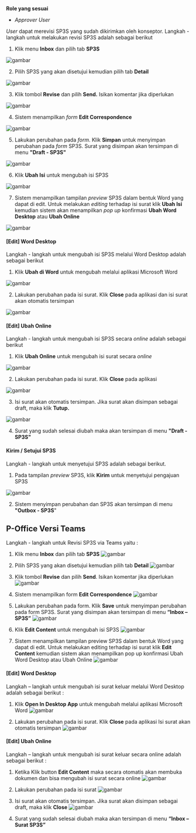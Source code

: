**Role yang sesuai**

- *Approver User*

*User* dapat merevisi SP3S yang sudah dikirimkan oleh konseptor. Langkah - langkah untuk melakukan revisi SP3S adalah sebagai berikut

1. Klik menu **Inbox** dan pilih tab **SP3S**

![gambar](SC_SP3S/SP35.png)

2. Pilih SP3S yang akan disetujui kemudian pilih tab **Detail**

![gambar](SC_SP3S/SP36.png)

3. Klik tombol **Revise** dan pilih **Send.** Isikan komentar jika diperlukan

![gambar](SC_SP3S/SP37.png)

4. Sistem menampilkan *form* **Edit Correspondence**

![gambar](SC_SP3S/SP38.png)

5. Lakukan perubahan pada *form*. Klik **Simpan** untuk menyimpan perubahan pada *form* SP3S. Surat yang disimpan akan tersimpan di menu **"Draft - SP3S"**

![gambar](SC_SP3S/SP39.png)

6. Klik **Ubah Isi** untuk mengubah isi SP3S

![gambar](SC_SP3S/SP40.png)

7. Sistem menampilkan tampilan *preview* SP3S dalam bentuk Word yang dapat di edit. Untuk melakukan *editing* terhadap isi surat klik **Ubah Isi** kemudian sistem akan menampilkan *pop up* konfirmasi **Ubah Word Desktop** atau **Ubah Online**

![gambar](SC_SP3S/CR01.png)

#### **[Edit] Word Desktop**

Langkah - langkah untuk mengubah isi SP3S melalui Word Desktop adalah sebagai berikut

1. Klik **Ubah di Word** untuk mengubah melalui aplikasi Microsoft Word

![gambar](SC_SP3S/CR02.png)

2. Lakukan perubahan pada isi surat. Klik **Close** pada aplikasi dan isi surat akan otomatis tersimpan

![gambar](SC_SP3S/CR03.png)

#### **[Edit] Ubah Online**

Langkah - langkah untuk mengubah isi SP3S secara *online* adalah sebagai berikut

1. Klik **Ubah Online** untuk mengubah isi surat secara *online*

![gambar](SC_SP3S/CR04.png)

2. Lakukan perubahan pada isi surat. Klik **Close** pada aplikasi

![gambar](SC_SP3S/CR05.png)

3. Isi surat akan otomatis tersimpan. Jika surat akan disimpan sebagai draft, maka klik **Tutup.**

![gambar](SC_SP3S/CR06.png)

4. Surat yang sudah selesai diubah maka akan tersimpan di menu **"Draft - SP3S"**

#### **Kirim / Setujui SP3S**

Langkah - langkah untuk menyetujui SP3S adalah sebagai berikut.

1. Pada tampilan *preview* SP3S, klik **Kirim** untuk menyetujui pengajuan SP3S

![gambar](SC_SP3S/CR07.png)

2. Sistem menyimpan perubahan dan SP3S akan tersimpan di menu **"Outbox - SP3S**"




## **P-Office Versi Teams**


Langkah - langkah untuk Revisi SP3S via Teams yaitu :

 1.    Klik menu **Inbox** dan pilih tab **SP3S**
 ![gambar](SP3S/SP3S_Teams/SP3S37.png)

 2.    Pilih SP3S yang akan disetujui kemudian pilih tab **Detail**
 ![gambar](SP3S/SP3S_Teams/SP3S38.png)

 3.    Klik tombol **Revise** dan pilih **Send**. Isikan komentar jika diperlukan
 ![gambar](SP3S/SP3S_Teams/SP3S39.png)

 4.	Sistem menampilkan form **Edit Correspondence**
 ![gambar](SP3S/SP3S_Teams/SP3S40.png)

 5.	Lakukan perubahan pada form. Klik **Save** untuk menyimpan perubahan pada form SP3S. Surat yang disimpan akan tersimpan di menu **“Inbox – SP3S”**
 ![gambar](SP3S/SP3S_Teams/SP3S41.png)

 6.	Klik **Edit Content** untuk mengubah isi SP3S
 ![gambar](SP3S/SP3S_Teams/SP3S42.png)

  7. Sistem menampilkan tampilan preview SP3S dalam bentuk Word yang dapat di edit. Untuk melakukan editing terhadap isi surat klik **Edit Content** kemudian sistem akan menampilkan pop up konfirmasi Ubah Word Desktop atau Ubah Online
  ![gambar](SP3S/SP3S_Teams/SP3S43.png)

   #### **[Edit] Word Desktop**

 Langkah – langkah untuk mengubah isi surat keluar melalui Word Desktop adalah sebagai berikut :

 1.	Klik **Open In Desktop App** untuk mengubah melalui aplikasi Microsoft Word
 ![gambar](SP3S/SP3S_Teams/SP3S44.png)

 2.	Lakukan perubahan pada isi surat. Klik **Close** pada aplikasi Isi surat akan otomatis tersimpan
 ![gambar](SP3S/SP3S_Teams/SP3S45.png)

 #### **[Edit] Ubah Online**

 Langkah – langkah untuk mengubah isi surat keluar secara online adalah sebagai berikut :

 1.   Ketika Klik button **Edit Content** maka secara otomatis akan membuka dokumen dan bisa mengubah isi surat secara online
 ![gambar](SP3S/SP3S_Teams/SP3S46.png)


 2.    Lakukan perubahan pada isi surat
 ![gambar](SP3S/SP3S_Teams/SP3S46.png)


 3.    Isi surat akan otomatis tersimpan. Jika surat akan disimpan sebagai draft, maka klik **Close**
 ![gambar](SP3S/SP3S_Teams/SP3S48.png)

 4.    Surat yang sudah selesai diubah maka akan tersimpan di menu **“Inbox – Surat SP3S”**